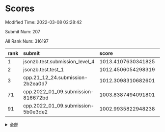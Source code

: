 # Scores

Modified Time: 2022-03-08 02:28:42

Submit Num: 207

All Rank Num: 316197

| rank |               submit               |       score        |       sigma        | pk_num |
| :--- | :--------------------------------- | :----------------- | :----------------- | :----- |
| 1    | jsonzb.test.submission_level_4     | 1013.4107630341825 | 0.8053226275580245 | 6113   |
| 2    | jsonzb.test.test_1                 | 1012.4506054298319 | 0.802476748200894  | 6112   |
| 3    | cpp.21_12_24.submission-2b2ea0d7   | 1012.3098310682601 | 0.7923616160129484 | 6105   |
| 71   | cpp.2022_01_09.submission-816672bd | 1003.8387494091801 | 0.7100148091077215 | 6109   |
| 91   | cpp.2022_01_09.submission-5b0e3de2 | 1002.9935822948238 | 0.7214296002491895 | 6108   |


<details>
<summary>全部</summary>

| rank |                 submit                 |       score        |       sigma        | pk_num |
| :--- | :------------------------------------- | :----------------- | :----------------- | :----- |
| 1    | jsonzb.test.submission_level_4         | 1013.4107630341825 | 0.8053226275580245 | 6113   |
| 2    | jsonzb.test.test_1                     | 1012.4506054298319 | 0.802476748200894  | 6112   |
| 3    | cpp.21_12_24.submission-2b2ea0d7       | 1012.3098310682601 | 0.7923616160129484 | 6105   |
| 4    | gobigger.level_3.submission_level_3_11 | 1011.6352734947635 | 0.7806755672556173 | 6106   |
| 5    | gobigger.level_3.submission_level_3_43 | 1011.6063188392967 | 0.765321003491942  | 6112   |
| 6    | gobigger.level_3.submission_level_3_21 | 1011.4975124935822 | 0.7880557345288913 | 6105   |
| 7    | gobigger.level_3.submission_level_3_39 | 1011.3150230699032 | 0.7668601946082544 | 6109   |
| 8    | gobigger.level_3.submission_level_3_46 | 1011.1696796660057 | 0.7724602361535767 | 6107   |
| 9    | gobigger.level_3.submission_level_3_13 | 1011.0474400017657 | 0.7666473879994768 | 6108   |
| 10   | gobigger.level_3.submission_level_3_6  | 1010.9998929916877 | 0.7944828233998905 | 6113   |
| 11   | gobigger.level_3.submission_level_3_38 | 1010.9757175534244 | 0.7745602175037178 | 6114   |
| 12   | gobigger.level_3.submission_level_3_49 | 1010.9124413904151 | 0.7535901954451408 | 6104   |
| 13   | gobigger.level_3.submission_level_3_19 | 1010.7722963624233 | 0.7492495599539838 | 6114   |
| 14   | gobigger.level_3.submission_level_3_47 | 1010.6973290260944 | 0.7710584602790066 | 6110   |
| 15   | gobigger.level_3.submission_level_3_17 | 1010.469419920734  | 0.7661935182062449 | 6106   |
| 16   | gobigger.level_3.submission_level_3_14 | 1010.4321731165344 | 0.7619929131358049 | 6113   |
| 17   | gobigger.level_3.submission_level_3_33 | 1010.3836675672071 | 0.7359109682999985 | 6110   |
| 18   | gobigger.level_3.submission_level_3_10 | 1010.3806634045569 | 0.7749525929825649 | 6110   |
| 19   | gobigger.level_3.submission_level_3_36 | 1010.3284474000491 | 0.7805007077458884 | 6113   |
| 20   | gobigger.level_3.submission_level_3_30 | 1010.2413778454368 | 0.7600454602691522 | 6114   |
| 21   | gobigger.level_3.submission_level_3_41 | 1010.1342890202252 | 0.7390654360477611 | 6113   |
| 22   | gobigger.level_3.submission_level_3_48 | 1010.0743260830541 | 0.7579929291246764 | 6111   |
| 23   | gobigger.level_3.submission_level_3_44 | 1010.0614873333747 | 0.7429525504840326 | 6111   |
| 24   | gobigger.level_3.submission_level_3_26 | 1009.9266695048861 | 0.7704699925377083 | 6109   |
| 25   | gobigger.level_3.submission_level_3_27 | 1009.9127824005994 | 0.7668202023618292 | 6107   |
| 26   | gobigger.level_3.submission_level_3_16 | 1009.9087634972543 | 0.7728044883487202 | 6113   |
| 27   | gobigger.level_3.submission_level_3_4  | 1009.8340238585646 | 0.7570624772402806 | 6107   |
| 28   | gobigger.level_3.submission_level_3_32 | 1009.8270660918935 | 0.7624449564232171 | 6110   |
| 29   | gobigger.level_3.submission_level_3_23 | 1009.7440043621431 | 0.7327593649219256 | 6106   |
| 30   | gobigger.level_3.submission_level_3_34 | 1009.6924427109764 | 0.7525189371541391 | 6110   |
| 31   | gobigger.level_3.submission_level_3_31 | 1009.6582600445685 | 0.7701280222606461 | 6108   |
| 32   | gobigger.level_3.submission_level_3_37 | 1009.6479157819806 | 0.759596959069126  | 6108   |
| 33   | gobigger.level_3.submission_level_3_22 | 1009.6297157239258 | 0.7354489915725568 | 6112   |
| 34   | gobigger.level_3.submission_level_3_0  | 1009.6001781946444 | 0.7497765021969053 | 6114   |
| 35   | gobigger.level_3.submission_level_3_40 | 1009.5691004280795 | 0.7444462063466063 | 6111   |
| 36   | gobigger.level_3.submission_level_3_5  | 1009.5533605175744 | 0.7470347141624558 | 6108   |
| 37   | gobigger.level_3.submission_level_3_3  | 1009.4323533409536 | 0.7618932346146252 | 6109   |
| 38   | gobigger.level_3.submission_level_3_15 | 1009.366025192195  | 0.7366505565095508 | 6113   |
| 39   | gobigger.level_3.submission_level_3_7  | 1009.3428209438846 | 0.7796607072127647 | 6110   |
| 40   | gobigger.level_3.submission_level_3_1  | 1009.3283090889412 | 0.746712128693518  | 6106   |
| 41   | gobigger.level_3.submission_level_3_2  | 1009.2755713986031 | 0.7336149633644201 | 6115   |
| 42   | gobigger.level_3.submission_level_3_18 | 1009.0900048474163 | 0.7379327466229755 | 6106   |
| 43   | gobigger.level_3.submission_level_3_35 | 1009.0873931827784 | 0.7410945522391775 | 6108   |
| 44   | gobigger.level_3.submission_level_3_20 | 1009.0350581114484 | 0.7678082549418397 | 6109   |
| 45   | gobigger.level_3.submission_level_3_12 | 1009.017988666113  | 0.725369533520555  | 6115   |
| 46   | gobigger.level_3.submission_level_3_28 | 1008.9936709480643 | 0.7410240016790933 | 6108   |
| 47   | gobigger.level_3.submission_level_3_8  | 1008.8993355405    | 0.7752608999730345 | 6112   |
| 48   | gobigger.level_3.submission_level_3_45 | 1008.8457151411528 | 0.7577639160691578 | 6105   |
| 49   | gobigger.level_3.submission_level_3_25 | 1008.7879164426857 | 0.748237867703018  | 6107   |
| 50   | gobigger.level_3.submission_level_3_24 | 1008.706921423041  | 0.7419164925109512 | 6112   |
| 51   | gobigger.level_3.submission_level_3_42 | 1008.6832260638782 | 0.7552015510238145 | 6114   |
| 52   | gobigger.level_3.submission_level_3_9  | 1008.2945323135015 | 0.7571519807468516 | 6111   |
| 53   | gobigger.level_3.submission_level_3_29 | 1008.2469544225412 | 0.7299811749538835 | 6114   |
| 54   | gobigger.level_1.submission_level_1_4  | 1005.1477159786707 | 0.7250990506690208 | 6110   |
| 55   | gobigger.level_1.submission_level_1_5  | 1004.8211162135126 | 0.7176536504362685 | 6109   |
| 56   | gobigger.level_1.submission_level_1_44 | 1004.7314140019994 | 0.7178566452362547 | 6108   |
| 57   | gobigger.level_1.submission_level_1_31 | 1004.6846663429703 | 0.7162685459763436 | 6112   |
| 58   | gobigger.level_1.submission_level_1_42 | 1004.6603296289421 | 0.714327717493689  | 6107   |
| 59   | gobigger.level_1.submission_level_1_12 | 1004.2102814326039 | 0.7163272326494147 | 6111   |
| 60   | gobigger.level_1.submission_level_1_18 | 1004.1620712106887 | 0.7017795330672297 | 6105   |
| 61   | gobigger.level_1.submission_level_1_45 | 1004.0724387411368 | 0.7155824604982554 | 6113   |
| 62   | gobigger.level_1.submission_level_1_37 | 1004.020052297155  | 0.7226023651286181 | 6108   |
| 63   | gobigger.level_1.submission_level_1_10 | 1004.0158734950974 | 0.7332279697782568 | 6112   |
| 64   | gobigger.level_1.submission_level_1_46 | 1004.0128146976921 | 0.7301250805029345 | 6112   |
| 65   | gobigger.level_1.submission_level_1_3  | 1003.9567091312208 | 0.7245898349807237 | 6107   |
| 66   | gobigger.level_1.submission_level_1_24 | 1003.9431500384845 | 0.7134306373153185 | 6108   |
| 67   | gobigger.level_1.submission_level_1_47 | 1003.9334751123953 | 0.7117694400070146 | 6109   |
| 68   | gobigger.level_1.submission_level_1_22 | 1003.9084174422993 | 0.71077250780439   | 6115   |
| 69   | gobigger.level_1.submission_level_1_17 | 1003.873052056722  | 0.7313948589743404 | 6114   |
| 70   | gobigger.level_1.submission_level_1_32 | 1003.8525355154413 | 0.7163352971890289 | 6112   |
| 71   | cpp.2022_01_09.submission-816672bd     | 1003.8387494091801 | 0.7100148091077215 | 6109   |
| 72   | gobigger.level_1.submission_level_1_25 | 1003.7257286859743 | 0.7200908980022873 | 6108   |
| 73   | gobigger.level_1.submission_level_1_39 | 1003.7246330947012 | 0.710825198754902  | 6117   |
| 74   | gobigger.level_1.submission_level_1_14 | 1003.709249043686  | 0.7357522611242883 | 6118   |
| 75   | gobigger.level_1.submission_level_1_40 | 1003.6953835457151 | 0.716660577743341  | 6109   |
| 76   | gobigger.level_1.submission_level_1_34 | 1003.6402809149183 | 0.7145796390813197 | 6111   |
| 77   | gobigger.level_1.submission_level_1_11 | 1003.5638438683143 | 0.7164916551417099 | 6109   |
| 78   | gobigger.level_1.submission_level_1_21 | 1003.502996725461  | 0.7166608038534488 | 6113   |
| 79   | gobigger.level_1.submission_level_1_48 | 1003.4038953563407 | 0.7113650816751488 | 6114   |
| 80   | gobigger.level_1.submission_level_1_6  | 1003.3962482442352 | 0.7222298531487419 | 6111   |
| 81   | gobigger.level_1.submission_level_1_19 | 1003.3597399186704 | 0.7100190747708698 | 6109   |
| 82   | gobigger.level_1.submission_level_1_38 | 1003.3361952099646 | 0.725822157241175  | 6112   |
| 83   | gobigger.level_1.submission_level_1_33 | 1003.3321961591791 | 0.7228631799228104 | 6109   |
| 84   | gobigger.level_1.submission_level_1_26 | 1003.3320149673051 | 0.7151431177469846 | 6111   |
| 85   | gobigger.level_1.submission_level_1_36 | 1003.3196149930139 | 0.7187067708188465 | 6107   |
| 86   | gobigger.level_1.submission_level_1_27 | 1003.3018786627899 | 0.7213789063498106 | 6105   |
| 87   | gobigger.level_1.submission_level_1_0  | 1003.2322159690199 | 0.7151536866623841 | 6111   |
| 88   | gobigger.level_1.submission_level_1_8  | 1003.1644622136537 | 0.7085402667052244 | 6108   |
| 89   | gobigger.level_1.submission_level_1_23 | 1003.1470195652965 | 0.7104649325156926 | 6115   |
| 90   | gobigger.level_1.submission_level_1_41 | 1002.9981855177958 | 0.7115174417842347 | 6105   |
| 91   | cpp.2022_01_09.submission-5b0e3de2     | 1002.9935822948238 | 0.7214296002491895 | 6108   |
| 92   | gobigger.level_1.submission_level_1_1  | 1002.9765769090557 | 0.7107443304992941 | 6114   |
| 93   | gobigger.level_1.submission_level_1_29 | 1002.9618743328143 | 0.7215340739149125 | 6109   |
| 94   | gobigger.level_1.submission_level_1_9  | 1002.688872942762  | 0.7036021215479262 | 6105   |
| 95   | gobigger.level_1.submission_level_1_15 | 1002.6812844193387 | 0.7038894341694376 | 6110   |
| 96   | gobigger.level_1.submission_level_1_35 | 1002.5484185362528 | 0.7214322643887481 | 6109   |
| 97   | gobigger.level_1.submission_level_1_7  | 1002.5144438719063 | 0.7176635667302196 | 6108   |
| 98   | gobigger.level_1.submission_level_1_13 | 1002.4086393692885 | 0.6963931306370504 | 6111   |
| 99   | gobigger.level_1.submission_level_1_30 | 1002.3887840243914 | 0.7116078528116366 | 6114   |
| 100  | gobigger.level_1.submission_level_1_2  | 1002.3683315869923 | 0.7140042064862108 | 6107   |
| 101  | gobigger.level_1.submission_level_1_16 | 1002.3111831596751 | 0.7187946901536606 | 6112   |
| 102  | gobigger.level_1.submission_level_1_49 | 1002.2586483314988 | 0.7150757938965262 | 6109   |
| 103  | gobigger.level_1.submission_level_1_28 | 1002.148393628487  | 0.7135426648414552 | 6114   |
| 104  | gobigger.level_1.submission_level_1_20 | 1002.1435073262497 | 0.7105433241062094 | 6113   |
| 105  | gobigger.level_1.submission_level_1_43 | 1002.0912032313369 | 0.7080373319227895 | 6112   |
| 106  | gobigger.random.submission_random_8    | 997.9783649988168  | 0.7179498695288072 | 6111   |
| 107  | gobigger.random.submission_random_0    | 997.2346558369035  | 0.6983274323285087 | 6114   |
| 108  | gobigger.random.submission_random_17   | 996.9813548367157  | 0.7005251755074303 | 6111   |
| 109  | gobigger.random.submission_random_3    | 996.8951810557252  | 0.7110748133946395 | 6107   |
| 110  | gobigger.random.submission_random_36   | 996.889155315544   | 0.7048420307210805 | 6106   |
| 111  | gobigger.random.submission_random_29   | 996.8425268337974  | 0.7118891832431593 | 6112   |
| 112  | gobigger.random.submission_random_42   | 996.7624564373785  | 0.7055280037864377 | 6110   |
| 113  | gobigger.random.submission_random_7    | 996.6885691113126  | 0.7213147952184946 | 6111   |
| 114  | gobigger.random.submission_random_28   | 996.678384730521   | 0.7158126188747441 | 6107   |
| 115  | gobigger.random.submission_random_49   | 996.6746181011378  | 0.7138127880602673 | 6108   |
| 116  | gobigger.random.submission_random_18   | 996.6586254498046  | 0.6998613255309111 | 6110   |
| 117  | gobigger.random.submission_random_30   | 996.5715546736554  | 0.705646012509178  | 6103   |
| 118  | gobigger.random.submission_random_26   | 996.5678015039275  | 0.7062040618412041 | 6113   |
| 119  | gobigger.random.submission_random_13   | 996.4797089640555  | 0.7157104082676244 | 6108   |
| 120  | gobigger.random.submission_random_43   | 996.4539409786227  | 0.7040172262208094 | 6103   |
| 121  | gobigger.random.submission_random_45   | 996.398284546548   | 0.7160511544679482 | 6111   |
| 122  | gobigger.random.submission_random_16   | 996.3838733991537  | 0.710963702360291  | 6112   |
| 123  | gobigger.random.submission_random_33   | 996.3686978324515  | 0.7187327662587594 | 6107   |
| 124  | gobigger.random.submission_random_21   | 996.3252430031291  | 0.7159555490605236 | 6109   |
| 125  | gobigger.random.submission_random_11   | 996.3181066684351  | 0.7171871037128652 | 6110   |
| 126  | gobigger.random.submission_random_41   | 996.2388570437375  | 0.7212888945377296 | 6112   |
| 127  | gobigger.random.submission_random_47   | 996.2204469399144  | 0.7184818908358844 | 6112   |
| 128  | gobigger.random.submission_random_32   | 996.1543663975544  | 0.6982568571506124 | 6112   |
| 129  | gobigger.random.submission_random_20   | 996.1359338821342  | 0.7042423612354627 | 6107   |
| 130  | gobigger.random.submission_random_15   | 996.0708790208736  | 0.6911210325155979 | 6110   |
| 131  | gobigger.random.submission_random_44   | 996.0640193979108  | 0.7166372797318928 | 6105   |
| 132  | gobigger.random.submission_random_37   | 995.9471821114231  | 0.7228407277176737 | 6116   |
| 133  | gobigger.random.submission_random_5    | 995.9347362153384  | 0.7085990300316466 | 6108   |
| 134  | gobigger.random.submission_random_40   | 995.9154760670261  | 0.7215113638336812 | 6109   |
| 135  | gobigger.random.submission_random_10   | 995.911597719853   | 0.710603155488368  | 6114   |
| 136  | gobigger.random.submission_random_9    | 995.8853454886406  | 0.7205789179483195 | 6116   |
| 137  | gobigger.random.submission_random_39   | 995.8662464935246  | 0.7103434718115855 | 6112   |
| 138  | gobigger.random.submission_random_22   | 995.8145649068617  | 0.718827036504581  | 6109   |
| 139  | gobigger.random.submission_random_24   | 995.8085954811986  | 0.7169449914902287 | 6106   |
| 140  | gobigger.random.submission_random_48   | 995.7952739026207  | 0.7048445577568906 | 6114   |
| 141  | gobigger.random.submission_random_14   | 995.7855083662815  | 0.7139753955950587 | 6111   |
| 142  | gobigger.random.submission_random_6    | 995.7267718034468  | 0.7139852836386906 | 6109   |
| 143  | gobigger.random.submission_random_38   | 995.652940029782   | 0.7141288421905587 | 6106   |
| 144  | gobigger.random.submission_random_31   | 995.6529065675032  | 0.7104064739314562 | 6110   |
| 145  | gobigger.random.submission_random_23   | 995.6452396692406  | 0.7195334695376201 | 6112   |
| 146  | gobigger.random.submission_random_1    | 995.5780663452281  | 0.7018511453796629 | 6108   |
| 147  | gobigger.random.submission_random_12   | 995.4733685844188  | 0.7166686247510696 | 6113   |
| 148  | gobigger.random.submission_random_46   | 995.4104127504756  | 0.7241455019871537 | 6106   |
| 149  | gobigger.random.submission_random_34   | 995.3894363745378  | 0.7064725252902274 | 6108   |
| 150  | gobigger.random.submission_random_25   | 994.9937645689718  | 0.712697802852034  | 6113   |
| 151  | gobigger.random.submission_random_2    | 994.8218835238013  | 0.7301002824214871 | 6109   |
| 152  | gobigger.random.submission_random_27   | 994.7111936540796  | 0.7242296646910902 | 6111   |
| 153  | gobigger.random.submission_random_4    | 994.5694270235508  | 0.7152763900807481 | 6113   |
| 154  | gobigger.random.submission_random_19   | 994.4757420715506  | 0.712103294386489  | 6107   |
| 155  | gobigger.random.submission_random_35   | 994.4110839345752  | 0.7175734131645161 | 6111   |
| 156  | gobigger.level_2.submission_level_2_3  | 993.9549453837523  | 0.7260368996190917 | 6109   |
| 157  | gobigger.level_2.submission_level_2_28 | 993.6281657096473  | 0.7434956414099949 | 6112   |
| 158  | gobigger.level_2.submission_level_2_12 | 993.6088951871865  | 0.7334630004446385 | 6102   |
| 159  | gobigger.level_2.submission_level_2_48 | 993.2986112883242  | 0.7448725347562836 | 6115   |
| 160  | gobigger.level_2.submission_level_2_25 | 993.2507082813381  | 0.7385087769905627 | 6113   |
| 161  | gobigger.level_2.submission_level_2_36 | 993.1690255992195  | 0.7374626912029058 | 6112   |
| 162  | gobigger.level_2.submission_level_2_43 | 993.0773525703602  | 0.7491542447600645 | 6110   |
| 163  | gobigger.level_2.submission_level_2_34 | 992.9906197532429  | 0.7289935924978291 | 6108   |
| 164  | gobigger.level_2.submission_level_2_7  | 992.9322097101975  | 0.7457775982754883 | 6113   |
| 165  | gobigger.level_2.submission_level_2_2  | 992.9148116575781  | 0.7524808168245565 | 6110   |
| 166  | gobigger.level_2.submission_level_2_47 | 992.8974241630551  | 0.7432525205074064 | 6113   |
| 167  | gobigger.level_2.submission_level_2_32 | 992.7302135741219  | 0.7291418783027884 | 6110   |
| 168  | gobigger.level_2.submission_level_2_0  | 992.7230222500865  | 0.7320678426893125 | 6110   |
| 169  | gobigger.level_2.submission_level_2_21 | 992.6446460569506  | 0.7325488238810615 | 6109   |
| 170  | gobigger.level_2.submission_level_2_49 | 992.6420455948044  | 0.7370461378135404 | 6110   |
| 171  | gobigger.level_2.submission_level_2_46 | 992.5958442184142  | 0.734432764971889  | 6106   |
| 172  | gobigger.level_2.submission_level_2_27 | 992.5237690270875  | 0.744701390253689  | 6114   |
| 173  | gobigger.level_2.submission_level_2_15 | 992.4967599400152  | 0.7406484425881912 | 6108   |
| 174  | gobigger.level_2.submission_level_2_5  | 992.4913457530781  | 0.7413880043740705 | 6107   |
| 175  | gobigger.level_2.submission_level_2_38 | 992.4338017378477  | 0.7535174399741599 | 6109   |
| 176  | gobigger.level_2.submission_level_2_10 | 992.4228813541142  | 0.7472531741693496 | 6108   |
| 177  | gobigger.level_2.submission_level_2_39 | 992.3941166657139  | 0.7317627813351764 | 6115   |
| 178  | gobigger.level_2.submission_level_2_26 | 992.3340651209106  | 0.7354701675998747 | 6115   |
| 179  | gobigger.level_2.submission_level_2_9  | 992.2251217971367  | 0.7438755472262424 | 6111   |
| 180  | gobigger.level_2.submission_level_2_42 | 992.2121074556411  | 0.7411819770634545 | 6110   |
| 181  | gobigger.level_2.submission_level_2_22 | 992.1933876788792  | 0.7651460507542805 | 6111   |
| 182  | gobigger.level_2.submission_level_2_19 | 992.1519707677003  | 0.7443861642430241 | 6111   |
| 183  | gobigger.level_2.submission_level_2_8  | 992.0707996067778  | 0.7460014404950603 | 6111   |
| 184  | gobigger.level_2.submission_level_2_44 | 992.0602821515893  | 0.7467467336229364 | 6114   |
| 185  | gobigger.level_2.submission_level_2_11 | 992.0082220107256  | 0.7453347495533863 | 6112   |
| 186  | gobigger.level_2.submission_level_2_13 | 991.9455127005461  | 0.7280870540212896 | 6113   |
| 187  | gobigger.level_2.submission_level_2_30 | 991.9391516674486  | 0.7416137487527464 | 6109   |
| 188  | gobigger.level_2.submission_level_2_18 | 991.8622273652535  | 0.761511964054753  | 6115   |
| 189  | gobigger.level_2.submission_level_2_33 | 991.7727646616945  | 0.7413800093150311 | 6107   |
| 190  | gobigger.level_2.submission_level_2_41 | 991.740370290581   | 0.7601550055119735 | 6102   |
| 191  | gobigger.level_2.submission_level_2_23 | 991.5931749119137  | 0.7466287610953879 | 6110   |
| 192  | gobigger.level_2.submission_level_2_4  | 991.5746221111075  | 0.7700410947810048 | 6106   |
| 193  | gobigger.level_2.submission_level_2_45 | 991.4391843477798  | 0.7558787147666055 | 6108   |
| 194  | gobigger.level_2.submission_level_2_16 | 991.3036820361837  | 0.7360957160695937 | 6112   |
| 195  | gobigger.level_2.submission_level_2_24 | 991.1192228414552  | 0.7487924197704101 | 6109   |
| 196  | gobigger.level_2.submission_level_2_37 | 991.1030227854886  | 0.7461681021784333 | 6111   |
| 197  | gobigger.level_2.submission_level_2_14 | 991.0999290156419  | 0.746966040698641  | 6110   |
| 198  | gobigger.level_2.submission_level_2_31 | 990.9146899524671  | 0.7622685161557632 | 6112   |
| 199  | gobigger.level_2.submission_level_2_17 | 990.8661636332337  | 0.7594338310123955 | 6114   |
| 200  | gobigger.level_2.submission_level_2_29 | 990.7514114144599  | 0.7594345313488199 | 6114   |
| 201  | gobigger.level_2.submission_level_2_1  | 990.4366557069856  | 0.7582053168038005 | 6112   |
| 202  | gobigger.level_2.submission_level_2_20 | 990.3536570843027  | 0.756129765863867  | 6106   |
| 203  | gobigger.level_2.submission_level_2_35 | 990.111255094767   | 0.7888536356054003 | 6109   |
| 204  | gobigger.level_2.submission_level_2_6  | 989.6852358614501  | 0.7952625559276316 | 6107   |
| 205  | gobigger.level_2.submission_level_2_40 | 989.1165498598718  | 0.8077141635142744 | 6110   |
| 206  | gobigger.none.submission_none_1        | 978.5484701723036  | 1.2877905425600524 | 6108   |
| 207  | gobigger.none.submission_none_0        | 976.3453972048189  | 1.4681274046877502 | 6109   |

</details>